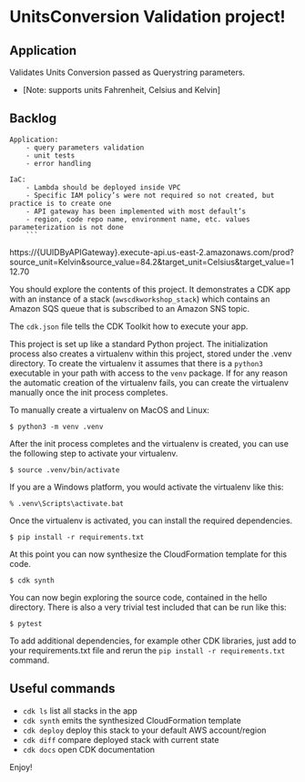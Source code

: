 
# UnitsConversion Validation project!

## Application
Validates Units Conversion passed as Querystring parameters.
- [Note: supports units Fahrenheit, Celsius and Kelvin]



## Backlog

	Application:
		- query parameters validation
		- unit tests
		- error handling
		
	IaC: 
		- Lambda should be deployed inside VPC
		- Specific IAM policy’s were not required so not created, but practice is to create one
		- API gateway has been implemented with most default’s
		- region, code repo name, environment name, etc. values parameterization is not done
		```

https://{UUIDByAPIGateway}.execute-api.us-east-2.amazonaws.com/prod?source_unit=Kelvin&source_value=84.2&target_unit=Celsius&target_value=112.70

You should explore the contents of this project. It demonstrates a CDK app with an instance of a stack (`awscdkworkshop_stack`)
which contains an Amazon SQS queue that is subscribed to an Amazon SNS topic.

The `cdk.json` file tells the CDK Toolkit how to execute your app.

This project is set up like a standard Python project.  The initialization process also creates
a virtualenv within this project, stored under the .venv directory.  To create the virtualenv
it assumes that there is a `python3` executable in your path with access to the `venv` package.
If for any reason the automatic creation of the virtualenv fails, you can create the virtualenv
manually once the init process completes.

To manually create a virtualenv on MacOS and Linux:

```
$ python3 -m venv .venv
```

After the init process completes and the virtualenv is created, you can use the following
step to activate your virtualenv.

```
$ source .venv/bin/activate
```

If you are a Windows platform, you would activate the virtualenv like this:

```
% .venv\Scripts\activate.bat
```

Once the virtualenv is activated, you can install the required dependencies.

```
$ pip install -r requirements.txt
```

At this point you can now synthesize the CloudFormation template for this code.

```
$ cdk synth
```

You can now begin exploring the source code, contained in the hello directory.
There is also a very trivial test included that can be run like this:

```
$ pytest
```

To add additional dependencies, for example other CDK libraries, just add to
your requirements.txt file and rerun the `pip install -r requirements.txt`
command.

## Useful commands

 * `cdk ls`          list all stacks in the app
 * `cdk synth`       emits the synthesized CloudFormation template
 * `cdk deploy`      deploy this stack to your default AWS account/region
 * `cdk diff`        compare deployed stack with current state
 * `cdk docs`        open CDK documentation

Enjoy!
